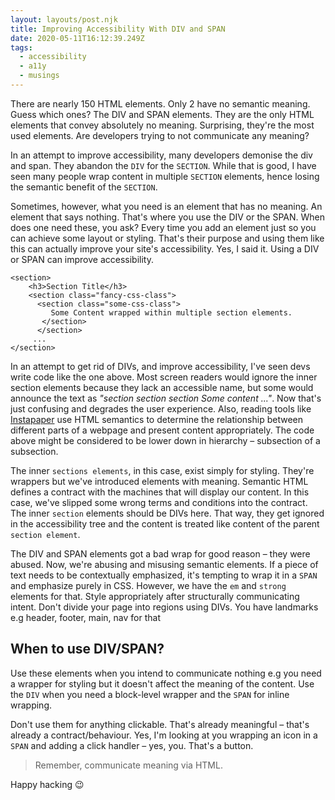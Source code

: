 ```yaml
---
layout: layouts/post.njk
title: Improving Accessibility With DIV and SPAN
date: 2020-05-11T16:12:39.249Z
tags:
  - accessibility
  - a11y
  - musings
---
```

There are nearly 150 HTML elements. Only 2 have no semantic meaning. Guess which ones? The DIV and SPAN elements. They are the only HTML elements that convey absolutely no meaning. Surprising, they're the most used elements. Are developers trying to not communicate any meaning?

In an attempt to improve accessibility, many developers demonise the div and span. They abandon the `DIV` for the `SECTION`. While that is good, I have seen many people wrap content in multiple `SECTION` elements, hence losing the semantic benefit of the `SECTION`.

Sometimes, however, what you need is an element that has no meaning. An element that says nothing. That's where you use the DIV or the SPAN. When does one need these, you ask? Every time you add an element just so you can achieve some layout or styling. That's their purpose and using them like this can actually improve your site's accessibility. Yes, I said it. Using a DIV or SPAN can improve accessibility. 

```
<section>
    <h3>Section Title</h3>
    <section class="fancy-css-class">
      <section class="some-css-class">
         Some Content wrapped within multiple section elements.
       </section>
      </section>
     ...
</section>
```

In an attempt to get rid of DIVs, and improve accessibility, I've seen devs write code like the one above. Most screen readers would ignore the inner section elements because they lack an accessible name, but some would announce the text as *"section section section Some content ..."*. Now that's just confusing and degrades the user experience. Also, reading tools like [Instapaper](https://www.instapaper.com) use HTML semantics to determine the relationship between different parts of a webpage and present content appropriately. The code above might be considered to be lower down in hierarchy – subsection of a subsection.

The  inner `sections elements`, in this case, exist simply for styling. They're wrappers but we've introduced elements with meaning. Semantic HTML defines a contract with the machines that will display our content. In this case, we've slipped some wrong terms and conditions into the contract. The inner `section` elements should be DIVs here. That way, they get ignored in the accessibility tree and the content is treated like content of the parent `section element`. 

The DIV and SPAN elements got a bad wrap for good reason – they were abused. Now, we're abusing and misusing semantic elements. If a piece of text needs to be contextually emphasized, it's tempting to wrap it in a `SPAN` and emphasize purely in CSS. However, we have the `em` and `strong` elements for that. Style appropriately after structurally communicating intent. Don't divide your page into regions using DIVs. You have landmarks e.g header, footer, main, nav for that

## When to use DIV/SPAN?

Use these elements when you intend to communicate nothing e.g you need a wrapper for styling but it doesn't affect the meaning of the content. Use the `DIV` when you need a block-level wrapper and the `SPAN` for inline wrapping.

Don't use them for anything clickable. That's already meaningful – that's already a contract/behaviour. Yes, I'm looking at you wrapping an icon in a `SPAN` and adding a click handler – yes, you. That's a button.

> Remember, communicate meaning via HTML.

Happy hacking 😉